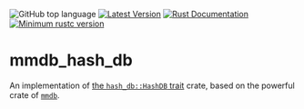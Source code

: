 ![GitHub top language](https://img.shields.io/github/languages/top/rust-util-collections/MMDB)
[![Latest Version](https://img.shields.io/crates/v/mmdb_hash_db.svg)](https://crates.io/crates/mmdb_hash_db)
[![Rust Documentation](https://img.shields.io/badge/api-rustdoc-blue.svg)](https://docs.rs/mmdb_hash_db)
[![Minimum rustc version](https://img.shields.io/badge/rustc-1.65+-lightgray.svg)](https://github.com/rust-random/rand#rust-version-requirements)

# mmdb_hash_db

An implementation of [the `hash_db::HashDB` trait](https://crates.io/crates/hash-db) crate, based on the powerful crate of [`mmdb`](https://crates.io/crates/mmdb).
